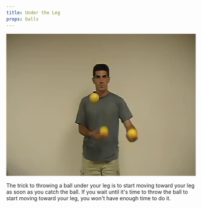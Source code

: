 ```yaml
---
title: Under the Leg
props: balls
---
```


![Under the Leg](site/videos/poster/undertheleg.jpg)

The trick to throwing a ball under your leg is to start moving toward your leg as soon as you catch the ball. If you wait until it's time to throw the ball to start moving toward your leg, you won't have enough time to do it.

